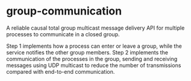 # group-communication
A reliable causal total group multicast message delivery API for multiple
processes to communicate in a closed group.

Step 1 implements how a process can enter or leave a group, while the service notifies the other group members.
Step 2 implements the communication of the processes in the group, sending and receiving messages using UDP multicast to reduce the number of transmissions compared with end-to-end communication. 